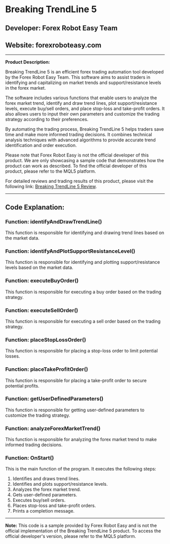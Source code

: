 # Breaking TrendLine 5

## Developer: Forex Robot Easy Team
## Website: forexroboteasy.com

---

**Product Description:**

Breaking TrendLine 5 is an efficient forex trading automation tool developed by the Forex Robot Easy Team. This software aims to assist traders in identifying and capitalizing on market trends and support/resistance levels in the forex market.

The software includes various functions that enable users to analyze the forex market trend, identify and draw trend lines, plot support/resistance levels, execute buy/sell orders, and place stop-loss and take-profit orders. It also allows users to input their own parameters and customize the trading strategy according to their preferences.

By automating the trading process, Breaking TrendLine 5 helps traders save time and make more informed trading decisions. It combines technical analysis techniques with advanced algorithms to provide accurate trend identification and order execution.

Please note that Forex Robot Easy is not the official developer of this product. We are only showcasing a sample code that demonstrates how the product can work as described. To find the official developer of this product, please refer to the MQL5 platform.

For detailed reviews and trading results of this product, please visit the following link: [Breaking TrendLine 5 Review](https://forexroboteasy.com/forex-robot-review/breaking-trendline-5-review-efficient-forex-trading-automation/).

---

## Code Explanation:

### Function: identifyAndDrawTrendLine()

This function is responsible for identifying and drawing trend lines based on the market data.

### Function: identifyAndPlotSupportResistanceLevel()

This function is responsible for identifying and plotting support/resistance levels based on the market data.

### Function: executeBuyOrder()

This function is responsible for executing a buy order based on the trading strategy.

### Function: executeSellOrder()

This function is responsible for executing a sell order based on the trading strategy.

### Function: placeStopLossOrder()

This function is responsible for placing a stop-loss order to limit potential losses.

### Function: placeTakeProfitOrder()

This function is responsible for placing a take-profit order to secure potential profits.

### Function: getUserDefinedParameters()

This function is responsible for getting user-defined parameters to customize the trading strategy.

### Function: analyzeForexMarketTrend()

This function is responsible for analyzing the forex market trend to make informed trading decisions.

### Function: OnStart()

This is the main function of the program. It executes the following steps:

1. Identifies and draws trend lines.
2. Identifies and plots support/resistance levels.
3. Analyzes the forex market trend.
4. Gets user-defined parameters.
5. Executes buy/sell orders.
6. Places stop-loss and take-profit orders.
7. Prints a completion message.

---

**Note:** This code is a sample provided by Forex Robot Easy and is not the official implementation of the Breaking TrendLine 5 product. To access the official developer's version, please refer to the MQL5 platform.

